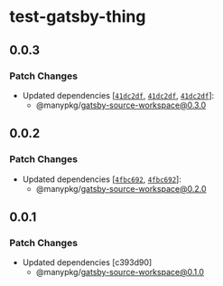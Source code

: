 # test-gatsby-thing

## 0.0.3

### Patch Changes

- Updated dependencies [[`41dc2df`](https://github.com/Thinkmill/manypkg/commit/41dc2df8559eca9b5639779227209f61d2d88765), [`41dc2df`](https://github.com/Thinkmill/manypkg/commit/41dc2df8559eca9b5639779227209f61d2d88765), [`41dc2df`](https://github.com/Thinkmill/manypkg/commit/41dc2df8559eca9b5639779227209f61d2d88765)]:
  - @manypkg/gatsby-source-workspace@0.3.0

## 0.0.2

### Patch Changes

- Updated dependencies [[`4fbc692`](https://github.com/Thinkmill/manypkg/commit/4fbc6928242bfb26eb8dff1248e92c22cf1671c3), [`4fbc692`](https://github.com/Thinkmill/manypkg/commit/4fbc6928242bfb26eb8dff1248e92c22cf1671c3)]:
  - @manypkg/gatsby-source-workspace@0.2.0

## 0.0.1

### Patch Changes

- Updated dependencies [c393d90]
  - @manypkg/gatsby-source-workspace@0.1.0
